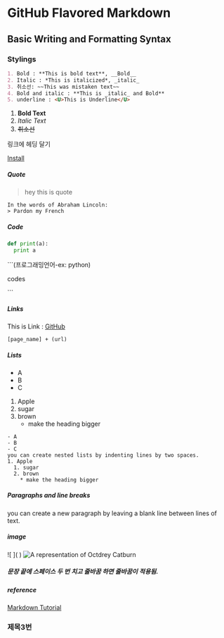 # GitHub Flavored Markdown

## Basic Writing and Formatting Syntax

### Stylings
```markdown
1. Bold : **This is bold text**, __Bold__
2. Italic : *This is italicized*, _italic_
3. 취소선: ~~This was mistaken text~~
4. Bold and italic : **This is _italic_ and Bold**
5. underline : <U>This is Underline</U>
```

1. **Bold Text**
2. *Italic Text*
3. ~~취소선~~


링크에 헤딩 달기  

[Install](#제목3번)













##### Quote
> hey this is quote

```
In the words of Abraham Lincoln:
> Pardon my French
```

##### Code
```python
def print(a):
  print a
```

\```(프로그래밍언어-ex: python)

codes

\`\`\`

##### Links
This is Link : [GitHub](https://github.com)
```
[page_name] + (url)
```

##### Lists
- A
- B
- C


1. Apple
  1. sugar
  2. brown
     * make the heading bigger

```
- A
- B
- C
you can create nested lists by indenting lines by two spaces.
1. Apple
  1. sugar
  2. brown
    * make the heading bigger
```

##### Paragraphs and line breaks

you can create a new paragraph by leaving a blank line between lines of text.

##### image
\!\[ ]( )
![A representation of Octdrey Catburn](http://octodex.github.com/images/octdrey-catburn.jpg)

##### 문장 끝에 스페이스 두 번 치고 줄바꿈 하면 줄바꿈이 적용됨.


##### reference
[Markdown Tutorial](http://www.markdowntutorial.com/)




### 제목3번
